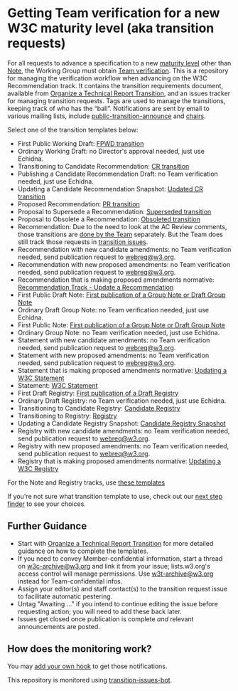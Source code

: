 # Getting Team verification for a new W3C maturity level (aka transition requests)

For all requests to advance a specification to a new [maturity level](https://www.w3.org/Consortium/Process/#maturity-levels) other than [Note](), the Working Group must obtain [Team verification](https://www.w3.org/Consortium/Process/#transition-reqs). This is a  repository for managing the verification workflow when advancing on the W3C Recommendation track. It contains the transition requirements document, available from [Organize a Technical Report Transition](https://www.w3.org/Guide/transitions), and an issues tracker for managing transition requests. Tags are used to manage the transitions, keeping track of who has the “ball”. Notifications are sent by email to various mailing lists, include [public-transition-announce](https://lists.w3.org/Archives/Public/public-transition-announce/) and [chairs](https://lists.w3.org/Archives/Member/chairs/).

Select one of the transition templates below:

* First Public Working Draft: [FPWD transition](https://github.com/w3c/transitions/issues/new/choose)
* Ordinary Working Draft: no Director's approval needed, just use Echidna.
* Transitioning to Candidate Recommendation: [CR transition](https://github.com/w3c/transitions/issues/new/choose)
* Publishing a Candidate Recommendation Draft: no Team verification needed, just use Echidna.
* Updating a Candidate Recommendation Snapshot: [Updated CR transition](https://github.com/w3c/transitions/issues/new/choose)
* Proposed Recommendation: [PR transition](https://github.com/w3c/transitions/issues/new/choose)
* Proposal to Supersede a Recommendation: [Superseded transition](https://github.com/w3c/transitions/issues/new/choose)
* Proposal to Obsolete a Recommendation: [Obsoleted transition](https://github.com/w3c/transitions/issues/new/choose)
* Recommendation: Due to the need to look at the AC Review comments, those transitions are  [done by the Team](https://github.com/w3c/transitions/issues/new/choose) separately. But the Team does still track those requests in [transition issues](https://github.com/w3c/transitions/issues/).
* Recommendation with new candidate amendments: no Team verification needed, send publication request to webreq@w3.org.
* Recommendation with new proposed amendments: no Team verification needed, send publication request to webreq@w3.org.
* Recommendation that is making proposed amendments normative: [Recommendation Track - Update a Recommendation](https://github.com/w3c/transitions/issues/new/choose)
* First Public Draft Note: [First publication of a Group Note or Draft Group Note](https://github.com/w3c/transitions/issues/new/choose)
* Ordinary Draft Group Note: no Team verification needed, just use Echidna.
* First Public Note: [First publication of a Group Note or Draft Group Note](https://github.com/w3c/transitions/issues/new/choose)
* Ordinary Group Note: no Team verification needed, just use Echidna.
* Statement with new candidate amendments: no Team verification needed, send publication request to webreq@w3.org.
* Statement with new proposed amendments: no Team verification needed, send publication request to webreq@w3.org.
* Statement that is making proposed amendments normative: [Updating a W3C Statement](https://github.com/w3c/transitions/issues/new/choose)
* Statement: [W3C Statement](https://github.com/w3c/transitions/issues/new/choose)
* First Draft Registry: [First publication of a Draft Registry](https://github.com/w3c/transitions/issues/new/choose)
* Ordinary Draft Registry: no Team verification needed, just use Echidna.
* Transitioning to Candidate Registry: [Candidate Registry](https://github.com/w3c/transitions/issues/new/choose)
* Transitioning to Registry: [Registry](https://github.com/w3c/transitions/issues/new/choose)
* Updating a Candidate Registry Snapshot: [Candidate Registry Snapshot](https://github.com/w3c/transitions/issues/new/choose)
* Registry with new candidate amendments: no Team verification needed, send publication request to webreq@w3.org.
* Registry with new proposed amendments: no Team verification needed, send publication request to webreq@w3.org.
* Registry that is making proposed amendments normative: [Updating a W3C Registry](https://github.com/w3c/transitions/issues/new/choose)



For the Note and Registry tracks, use [these templates](https://github.com/w3c/transitions/issues/new/choose)

If you're not sure what transition template to use, check out our [next step finder](https://w3c.github.io/transitions/nextstep.html) to see your choices.

## Further Guidance

  * Start with [Organize a Technical Report Transition](https://www.w3.org/Guide/transitions) for more detailed guidance on how to complete the templates.
  * If you need to convey Member-confidential information, start a thread on w3c-archive@w3.org and link it from your issue; lists.w3.org's access control will manage permissions. Use w3t-archive@w3.org instead for Team-confidential infos.
  * Assign your editor(s) and staff contact(s) to the transition request issue to facilitate automatic pestering.
  * Untag "Awaiting ..." if you intend to continue editing the issue before requesting action; you will need to add these back later.
  * Issues get closed once publication is complete *and* relevant announcements are posted.

## How does the monitoring work?

You may [add your own hook](https://labs.w3.org/transition-issues-bot/doc/hook) to get those notifications.

This repository is monitored using [transition-issues-bot](https://github.com/w3c/transition-issues-bot).
